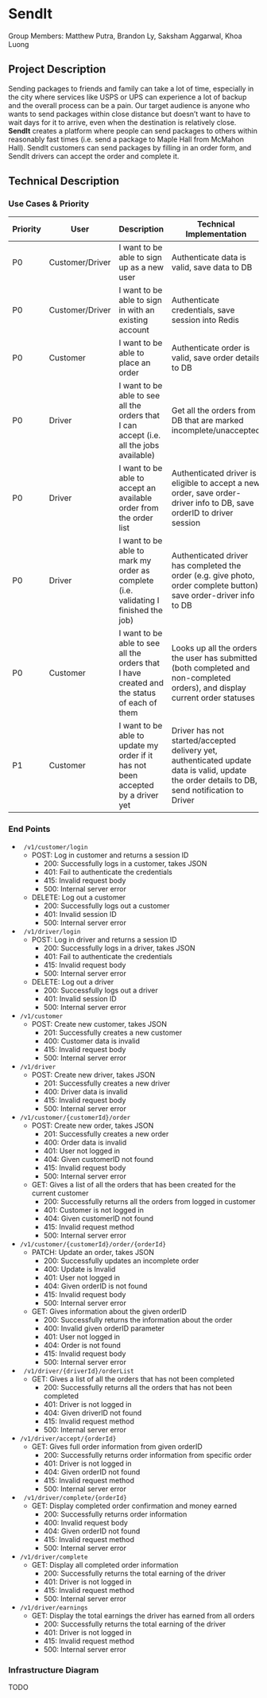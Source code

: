 # SendIt

Group Members: Matthew Putra, Brandon Ly, Saksham Aggarwal, Khoa Luong

## Project Description

Sending packages to friends and family can take a lot of time, especially in the city where services like USPS or UPS can experience a lot of backup and the overall process can be a pain. Our target audience is anyone who wants to send packages within close distance but doesn’t want to have to wait days for it to arrive, even when the destination is relatively close. **SendIt** creates a platform where people can send packages to others within reasonably fast times (i.e. send a package to Maple Hall from McMahon Hall). SendIt customers can send packages by filling in an order form, and SendIt drivers can accept the order and complete it.

## Technical Description

### Use Cases & Priority 

| Priority | User            | Description                                                  | Technical Implementation                                     |
| -------- | --------------- | ------------------------------------------------------------ | ------------------------------------------------------------ |
| P0       | Customer/Driver | I want to be able to sign up as a new user                   | Authenticate data is valid, save data to DB                  |
| P0       | Customer/Driver | I want to be able to sign in with an existing account        | Authenticate credentials, save session into Redis            |
| P0       | Customer        | I want to be able to place an order                          | Authenticate order is valid, save order details to DB        |
| P0       | Driver          | I want to be able to see all the orders that I can accept (i.e. all the jobs available) | Get all the orders from DB that are marked incomplete/unaccepted |
| P0       | Driver          | I want to be able to accept an available order from the order list | Authenticated driver is eligible to accept a new order, save order-driver info to DB, save orderID to driver session |
| P0       | Driver          | I want to be able to mark my order as complete (i.e. validating I finished the job) | Authenticated driver has completed the order (e.g. give photo, order complete button), save order-driver info to DB |
| P0       | Customer        | I want to be able to see all the orders that I have created and the status of each of them | Looks up all the orders the user has submitted (both completed and non-completed orders), and display current order statuses |
| P1       | Customer        | I want to be able to update my order if it has not been accepted by a driver yet | Driver has not started/accepted delivery yet, authenticated update data is valid, update the order details to DB, send notification to Driver |

### End Points

* ``` /v1/customer/login```
  * POST: Log in customer and returns a session ID
    * 200: Successfully logs in a customer, takes JSON
    * 401: Fail to authenticate the credentials
    * 415: Invalid request body
    * 500: Internal server error
  * DELETE: Log out a customer
    * 200: Successfully logs out a customer
    * 401: Invalid session ID
    * 500: Internal server error
* ``` /v1/driver/login```
  * POST: Log in driver and returns a session ID
    * 200: Successfully logs in a driver, takes JSON
    * 401: Fail to authenticate the credentials
    * 415: Invalid request body
    * 500: Internal server error
  * DELETE: Log out a driver
    * 200: Successfully logs out a driver
    * 401: Invalid session ID
    * 500: Internal server error
* ```/v1/customer``` 
  * POST: Create new customer, takes JSON
    * 201: Successfully creates a new customer
    * 400: Customer data is invalid
    * 415: Invalid request body
    * 500: Internal server error
* ```/v1/driver```
  * POST: Create new driver, takes JSON
    * 201: Successfully creates a new driver
    * 400: Driver data is invalid
    * 415: Invalid request body
    * 500: Internal server error
* ```/v1/customer/{customerId}/order``` 
  * POST: Create new order, takes JSON
    * 201: Successfully creates a new order
    * 400: Order data is invalid
    * 401: User not logged in
    * 404: Given customerID not found
    * 415: Invalid request body
    * 500: Internal server error
  * GET: Gives a list of all the orders that has been created for the current customer
    * 200: Successfully returns all the orders from logged in customer
    * 401: Customer is not logged in
    * 404: Given customerID not found
    * 415: Invalid request method
    * 500: Internal server error
* ```/v1/customer/{customerId}/order/{orderId}```
  * PATCH: Update an order, takes JSON
    * 200: Successfully updates an incomplete order
    * 400: Update is Invalid
    * 401: User not logged in
    * 404: Given orderID is not found
    * 415: Invalid request body
    * 500: Internal server error
  * GET: Gives information about the given orderID 
    * 200: Successfully returns the information about the order
    * 400: Invalid given orderID parameter 
    * 401: User not logged in
    * 404: Order is not found
    * 415: Invalid request body
    * 500: Internal server error
* ``` /v1/driver/{driverId}/orderList```
  * GET: Gives a list of all the orders that has not been completed
    * 200: Successfully returns all the orders that has not been completed
    * 401: Driver is not logged in
    * 404: Given driverID not found
    * 415: Invalid request method
    * 500: Internal server error
* ```/v1/driver/accept/{orderId}```
  * GET: Gives full order information from given orderID
    * 200: Successfully returns order information from specific order
    * 401: Driver is not logged in
    * 404: Given orderID not found
    * 415: Invalid request method
    * 500: Internal server error
* ``` /v1/driver/complete/{orderId}```
  * GET: Display completed order confirmation and money earned
    * 200: Successfully returns order information
    * 400: Invalid request body
    * 404: Given orderID not found
    * 415: Invalid request method
    * 500: Internal server error
* ```/v1/driver/complete```
  * GET: Display all completed order information
    * 200: Successfully returns the total earning of the driver
    * 401: Driver is not logged in
    * 415: Invalid request method
    * 500: Internal server error
* ```/v1/driver/earnings```
  * GET: Display the total earnings the driver has earned from all orders
    * 200: Successfully returns the total earning of the driver
    * 401: Driver is not logged in
    * 415: Invalid request method
    * 500: Internal server error

### Infrastructure Diagram 

TODO

